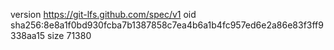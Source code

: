 version https://git-lfs.github.com/spec/v1
oid sha256:8e8a1f0bd930fcba7b1387858c7ea4b6a1b4fc957ed6e2a86e83f3ff9338aa15
size 71380
